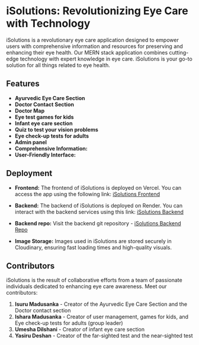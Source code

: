 # iSolutions: Revolutionizing Eye Care with Technology

iSolutions is a revolutionary eye care application designed to empower users with comprehensive information and resources for preserving and enhancing their eye health. Our MERN stack application combines cutting-edge technology with expert knowledge in eye care. iSolutions is your go-to solution for all things related to eye health.

## Features

- **Ayurvedic Eye Care Section**
- **Doctor Contact Section**
- **Doctor Map**
- **Eye test games for kids**
- **Infant eye care section** 
- **Quiz to test your vision problems**
- **Eye check-up tests for adults**
- **Admin panel**
- **Comprehensive Information:**
- **User-Friendly Interface:** 

## Deployment

- **Frontend:** The frontend of iSolutions is deployed on Vercel. You can access the app using the following link: [iSolutions Frontend](https://iSolutions-dw61jxx57-isurux98s-projects.vercel.app/)

- **Backend:** The backend of iSolutions is deployed on Render. You can interact with the backend services using this link: [iSolutions Backend](https://iSolutions.onrender.com)

- **Backend repo:** Visit the backend git repository - [iSolutions Backend Repo](https://github.com/IsuruX98/iSolutions-API)

- **Image Storage:** Images used in iSolutions are stored securely in Cloudinary, ensuring fast loading times and high-quality visuals.

## Contributors

iSolutions is the result of collaborative efforts from a team of passionate individuals dedicated to enhancing eye care awareness. Meet our contributors:

1. **Isuru Madusanka** - Creator of the Ayurvedic Eye Care Section and the Doctor contact section
2. **Ishara Madusanka** - Creator of user management, games for kids, and Eye check-up tests for adults (group leader)
3. **Umesha Dilshani** - Creator of infant eye care section
4. **Yasiru Deshan** - Creator of the far-sighted test and the near-sighted test


